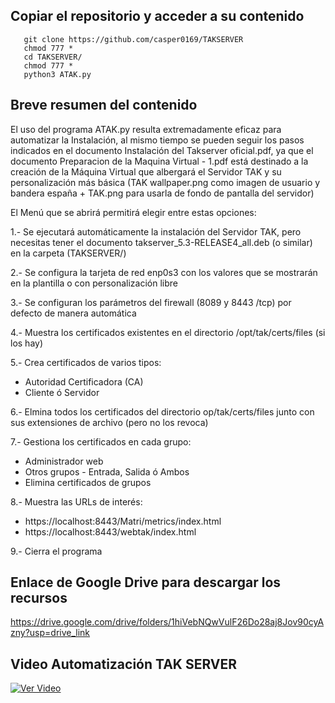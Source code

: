 ## Copiar el repositorio y acceder a su contenido
       
       git clone https://github.com/casper0169/TAKSERVER
       chmod 777 * 
       cd TAKSERVER/
       chmod 777 *
       python3 ATAK.py

## Breve resumen del contenido
       
El uso del programa ATAK.py resulta extremadamente eficaz para automatizar la Instalación, al mismo tiempo se pueden seguir los pasos indicados en el documento Instalación del Takserver oficial.pdf, ya que el documento Preparacion de la Maquina Virtual - 1.pdf está destinado a la creación de la Máquina Virtual que albergará el Servidor TAK y su personalización más básica (TAK wallpaper.png como imagen de usuario y bandera españa + TAK.png para usarla de fondo de pantalla del servidor)

El Menú que se abrirá permitirá elegir entre estas opciones:

1.- Se ejecutará automáticamente la instalación del Servidor TAK, pero necesitas tener el documento takserver_5.3-RELEASE4_all.deb (o similar) en la carpeta (TAKSERVER/)

2.- Se configura la tarjeta de red enp0s3 con los valores que se mostrarán en la plantilla o con personalización libre

3.- Se configuran los parámetros del firewall (8089 y 8443 /tcp) por defecto de manera automática

4.- Muestra los certificados existentes en el directorio /opt/tak/certs/files (si los hay)

5.- Crea certificados de varios tipos:
- Autoridad Certificadora (CA)
- Cliente ó Servidor

6.- Elmina todos los certificados del directorio op/tak/certs/files junto con sus extensiones de archivo (pero no los revoca)

7.- Gestiona los certificados en cada grupo:
- Administrador web
- Otros grupos
       - Entrada, Salida ó Ambos
- Elimina certificados de grupos

8.- Muestra las URLs de interés:
- https://localhost:8443/Matri/metrics/index.html
- https://localhost:8443/webtak/index.html

9.- Cierra el programa

## Enlace de Google Drive para descargar los recursos
https://drive.google.com/drive/folders/1hiVebNQwVulF26Do28aj8Jov90cyAzny?usp=drive_link

## Video Automatización TAK SERVER
[![Ver Video](https://img.youtube.com/vi/im2YOjh49EE/0.jpg)](https://youtu.be/im2YOjh49EE)





